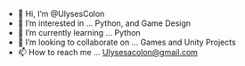 - 👋 Hi, I’m @UlysesColon
- 👀 I’m interested in ... Python, and Game Design
- 🌱 I’m currently learning ... Python
- 💞️ I’m looking to collaborate on ... Games and Unity Projects
- 📫 How to reach me ... Ulysesacolon@gmail.com

<!---
UlysesColon/UlysesColon is a ✨ special ✨ repository because its `README.md` (this file) appears on your GitHub profile.
You can click the Preview link to take a look at your changes.
--->
